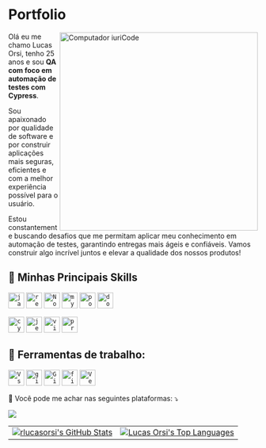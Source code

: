 # Portfolio

<img src="https://raw.githubusercontent.com/MicaelliMedeiros/micaellimedeiros/master/image/computer-illustration.png" min-width="400px" max-width="400px" width="400px" align="right" alt="Computador iuriCode">

<p align="left"> 
  Olá eu me chamo Lucas Orsi, tenho 25 anos e sou <strong>QA com foco em automação de testes com Cypress</strong>.<br>
</p>
<p align="left"> 
  Sou apaixonado por qualidade de software e por construir aplicações mais seguras, eficientes e com a melhor experiência possível para o usuário.
</p>
<p align="left"> 
   Estou constantemente buscando desafios que me permitam aplicar meu conhecimento em automação de testes, garantindo entregas mais ágeis e confiáveis. Vamos construir algo incrível juntos e elevar a qualidade dos nossos produtos!
</p>

## 🚀 Minhas Principais Skills

<code><img height="32" src="https://skillicons.dev/icons?i=js&theme=light" alt="javascript"/></code>
<code><img height="32" src="https://skillicons.dev/icons?i=react&theme=light" alt="react"/></code>
<code><img height="32" src="https://skillicons.dev/icons?i=nodejs&theme=dark" alt="Nodejs"/></code>
<code><img height="32" src="https://skillicons.dev/icons?i=mysql&theme=light" alt="mysql"/></code>
<code><img height="32" src="https://skillicons.dev/icons?i=postgres&theme=dark" alt="postgres"/></code>
<code><img height="32" src="https://skillicons.dev/icons?i=docker&theme=light" alt="docker"/></code>

<code><img height="32" src="https://skillicons.dev/icons?i=cypress&theme=dark" alt="cypress"/></code>
<code><img height="32" src="https://skillicons.dev/icons?i=jest&theme=dark" alt="jest"/></code>
<code><img height="32" src="https://skillicons.dev/icons?i=vitest&theme=dark" alt="vitest"/></code>
<code><img height="32" src="https://skillicons.dev/icons?i=prisma&theme=light" alt="prisma"/></code>

## 💼 Ferramentas de trabalho:

<code><img height="32" src="https://skillicons.dev/icons?i=vscode&theme=light" alt="VsCode"/></code>
<code><img height="32" src="https://skillicons.dev/icons?i=git&theme=light" alt="git"/></code>
<code><img height="32" src="https://skillicons.dev/icons?i=github&theme=light" alt="GitHub"/></code>
<code><img height="32" src="https://skillicons.dev/icons?i=figma&theme=light" alt="figma"/></code>
<code><img height="32" src="https://skillicons.dev/icons?i=vercel&theme=light" alt="Vercel"/></code>

<p align="left">
  💌 Você pode me achar nas seguintes plataformas: ⤵️
</p>

<p align="left">
  <a href="https://www.linkedin.com/in/GabrielBorges2000/" target='_blank' alt="Linkedin">
    <img src="https://img.shields.io/badge/-Linkedin-0e76a8?style=flat-square&logo=Linkedin&logoColor=white&link=gabriel.vscode@mail.com" />
  </a>
</p> 

<table style="border: none;">
  <tr>
    <td style="border: none;">
      <a href="https://github.com/anuraghazra/github-readme-stats">
        <img src="https://github-readme-stats.vercel.app/api?username=rlucasorsi&theme=tokyonight" alt="rlucasorsi's GitHub Stats" style="border: none;" />
      </a>
    </td>
    <td style="border: none;">
      <a href="https://github.com/anuraghazra/github-readme-stats">
        <img src="https://github-readme-stats.vercel.app/api/top-langs/?username=rlucasorsi&hide=html&layout=compact&theme=tokyonight" alt="Lucas Orsi's Top Languages" style="border: none;" />
      </a>
    </td>
  </tr>
</table>
